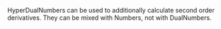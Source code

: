 HyperDualNumbers can be used to additionally calculate second order derivatives.
They can be mixed with Numbers, not with DualNumbers.